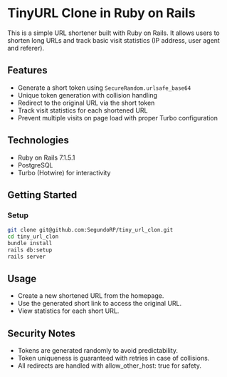 # TinyURL Clone in Ruby on Rails

This is a simple URL shortener built with Ruby on Rails. It allows users to shorten long URLs and track basic visit statistics (IP address, user agent and referer).

## Features

- Generate a short token using `SecureRandom.urlsafe_base64`
- Unique token generation with collision handling
- Redirect to the original URL via the short token
- Track visit statistics for each shortened URL
- Prevent multiple visits on page load with proper Turbo configuration

## Technologies

- Ruby on Rails 7.1.5.1
- PostgreSQL
- Turbo (Hotwire) for interactivity

## Getting Started

### Setup

```bash
git clone git@github.com:SegundoRP/tiny_url_clon.git
cd tiny_url_clon
bundle install
rails db:setup
rails server
```

## Usage

- Create a new shortened URL from the homepage.
- Use the generated short link to access the original URL.
- View statistics for each short URL.

## Security Notes

- Tokens are generated randomly to avoid predictability.
- Token uniqueness is guaranteed with retries in case of collisions.
- All redirects are handled with allow_other_host: true for safety.
